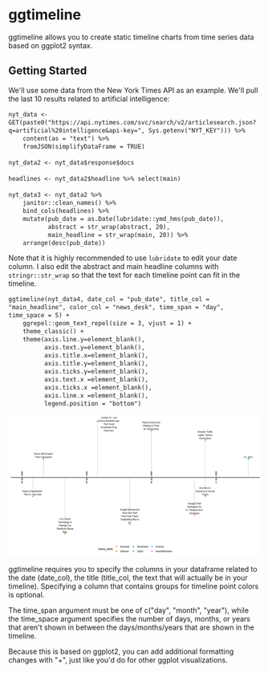 # ggtimeline

ggtimeline allows you to create static timeline charts from time series data based on ggplot2 syntax. 

## Getting Started

We'll use some data from the New York Times API as an example. We'll pull the last 10 results related to artificial intelligence:
```
nyt_data <- GET(paste0("https://api.nytimes.com/svc/search/v2/articlesearch.json?q=artificial%20intelligence&api-key=", Sys.getenv("NYT_KEY"))) %>%
    content(as = "text") %>%
    fromJSON(simplifyDataFrame = TRUE)

nyt_data2 <- nyt_data$response$docs

headlines <- nyt_data2$headline %>% select(main)
    
nyt_data3 <- nyt_data2 %>% 
    janitor::clean_names() %>% 
    bind_cols(headlines) %>% 
    mutate(pub_date = as.Date(lubridate::ymd_hms(pub_date)),
           abstract = str_wrap(abstract, 20),
           main_headline = str_wrap(main, 20)) %>% 
    arrange(desc(pub_date))
```
Note that it is highly recommended to use `lubridate` to edit your date column. I also edit the abstract and main headline columns with `stringr::str_wrap` so that the text for each timeline point can fit in the timeline.


```
ggtimeline(nyt_data4, date_col = "pub_date", title_col = "main_headline", color_col = "news_desk", time_span = "day", time_space = 5) +
    ggrepel::geom_text_repel(size = 3, vjust = 1) +
    theme_classic() +
    theme(axis.line.y=element_blank(),
          axis.text.y=element_blank(),
          axis.title.x=element_blank(),
          axis.title.y=element_blank(),
          axis.ticks.y=element_blank(),
          axis.text.x =element_blank(),
          axis.ticks.x =element_blank(),
          axis.line.x =element_blank(),
          legend.position = "bottom")
```

![](https://github.com/cgpeltier/ggtimeline/blob/master/images/ggtimeline_ex1.png?raw=true)

ggtimeline requires you to specify the columns in your dataframe related to the date (date_col), the title (title_col, the text that will actually be in your timeline). Specifying a column that contains groups for timeline point colors is optional. 

The time_span argument must be one of c("day", "month", "year"), while the time_space argument specifies the number of days, months, or years that aren't shown in between the days/months/years that are shown in the timeline. 

Because this is based on ggplot2, you can add additional formatting changes with "+", just like you'd do for other ggplot visualizations.


